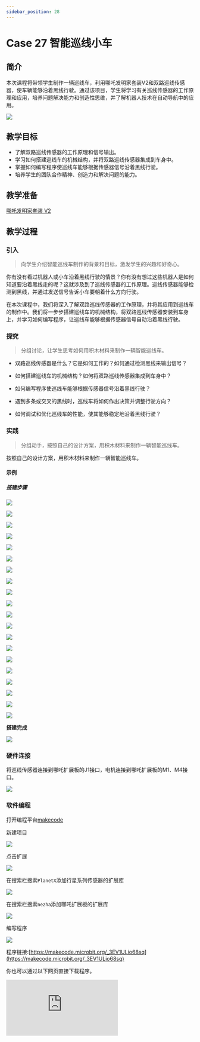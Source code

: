 ```yaml
---
sidebar_position: 28
---
```


# Case 27 智能巡线小车

## 简介

本次课程将带领学生制作一辆巡线车，利用哪吒发明家套装V2和双路巡线传感器，使车辆能够沿着黑线行驶。通过该项目，学生将学习有关巡线传感器的工作原理和应用，培养问题解决能力和创造性思维，并了解机器人技术在自动导航中的应用。



![](./images/nezha-inventors-kit-v2-case-27-01.png)




## 教学目标

- 了解双路巡线传感器的工作原理和信号输出。
- 学习如何搭建巡线车的机械结构，并将双路巡线传感器集成到车身中。
- 掌握如何编写程序使巡线车能够根据传感器信号沿着黑线行驶。
- 培养学生的团队合作精神、创造力和解决问题的能力。



## 教学准备

[哪吒发明家套装 V2](https://www.elecfreaks.com/nezha-inventor-s-kit-v2-for-micro-bit.html)


## 教学过程

### 引入

>向学生介绍智能巡线车制作的背景和目标，激发学生的兴趣和好奇心。

你有没有看过机器人或小车沿着黑线行驶的情景？你有没有想过这些机器人是如何知道要沿着黑线走的呢？这就涉及到了巡线传感器的工作原理。巡线传感器能够检测到黑线，并通过发送信号告诉小车要朝着什么方向行驶。

在本次课程中，我们将深入了解双路巡线传感器的工作原理，并将其应用到巡线车的制作中。我们将一步步搭建巡线车的机械结构，将双路巡线传感器安装到车身上，并学习如何编写程序，让巡线车能够根据传感器信号自动沿着黑线行驶。

### 探究

>分组讨论，让学生思考如何用积木材料来制作一辆智能巡线车。

- 双路巡线传感器是什么？它是如何工作的？如何通过检测黑线来输出信号？

- 如何搭建巡线车的机械结构？如何将双路巡线传感器集成到车身中？

- 如何编写程序使巡线车能够根据传感器信号沿着黑线行驶？

- 遇到多条或交叉的黑线时，巡线车将如何作出决策并调整行驶方向？

- 如何调试和优化巡线车的性能，使其能够稳定地沿着黑线行驶？

### 实践

>分组动手，按照自己的设计方案，用积木材料来制作一辆智能巡线车。

按照自己的设计方案，用积木材料来制作一辆智能巡线车。

#### 示例

##### 搭建步骤

![](./images/nezha-inventors-kit-v2-step-27-01.png)

![](./images/nezha-inventors-kit-v2-step-27-02.png)

![](./images/nezha-inventors-kit-v2-step-27-03.png)

![](./images/nezha-inventors-kit-v2-step-27-04.png)

![](./images/nezha-inventors-kit-v2-step-27-05.png)

![](./images/nezha-inventors-kit-v2-step-27-06.png)

![](./images/nezha-inventors-kit-v2-step-27-07.png)

![](./images/nezha-inventors-kit-v2-step-27-08.png)

![](./images/nezha-inventors-kit-v2-step-27-09.png)

![](./images/nezha-inventors-kit-v2-step-27-10.png)

![](./images/nezha-inventors-kit-v2-step-27-11.png)

![](./images/nezha-inventors-kit-v2-step-27-12.png)

![](./images/nezha-inventors-kit-v2-step-27-13.png)

![](./images/nezha-inventors-kit-v2-step-27-14.png)

![](./images/nezha-inventors-kit-v2-step-27-15.png)

![](./images/nezha-inventors-kit-v2-step-27-16.png)

![](./images/nezha-inventors-kit-v2-step-27-17.png)

![](./images/nezha-inventors-kit-v2-step-27-18.png)

![](./images/nezha-inventors-kit-v2-step-27-19.png)

![](./images/nezha-inventors-kit-v2-step-27-20.png)

**搭建完成**

![](./images/nezha-inventors-kit-v2-case-27-01.png)

### 硬件连接

将巡线传感器连接到哪吒扩展板的J1接口，电机连接到哪吒扩展板的M1、M4接口。

![](./images/nezha-inventors-kit-v2-case-27-02.png)

### 软件编程

打开编程平台[makecode](https://makecode.microbit.org/#)

新建项目

![](./images/nezha-inventors-kit-v2-case-19-03.png)

点击扩展

![](./images/nezha-inventors-kit-v2-case-19-04.png)

在搜索栏搜索`PlanetX`添加行星系列传感器的扩展库

![](./images/nezha-inventors-kit-v2-case-19-05.png)

在搜索栏搜索`nezha`添加哪吒扩展板的扩展库

![](./images/nezha-inventors-kit-v2-case-19-06.png)

编写程序

![](./images/nezha-inventors-kit-v2-case-27-07.png)


程序链接:[https://makecode.microbit.org/_3EV1ULio68sq](https://makecode.microbit.org/_3EV1ULio68sq)

你也可以通过以下网页直接下载程序。

<div
    style={{
        position: 'relative',
        paddingBottom: '60%',
        overflow: 'hidden',
    }}
>
    <iframe
        src="https://makecode.microbit.org/_3EV1ULio68sq"
        frameborder="0"
        sandbox="allow-popups allow-forms allow-scripts allow-same-origin"
        style={{
            position: 'absolute',
            width: '100%',
            height: '100%',
        }}
    />
</div>


### 展示

>分组展示，学生对机器人进行测试、调试和优化，提高巡线的准确性和稳定性，比较各组的成果和效果。

#### 示例案例效果

小车沿着黑线行驶。

![](./images/nezha-inventors-kit-v2-case-27.gif)

### 反思

>分组分享，让每组的学生分享自己的制作过程和心得，总结自己遇到的问题和解决办法，评价自己的优点和不足。
